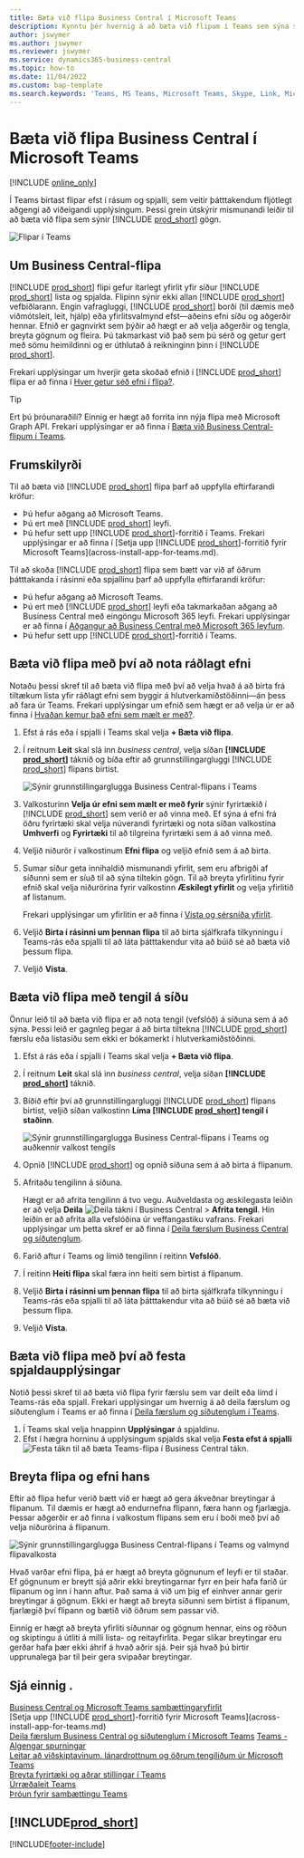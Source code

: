 ```yaml
---
title: Bæta við flipa Business Central í Microsoft Teams
description: Kynntu þér hvernig á að bæta við flipum í Teams sem sýna síður Business Central.
author: jswymer
ms.author: jswymer
ms.reviewer: jswymer
ms.service: dynamics365-business-central
ms.topic: how-to
ms.date: 11/04/2022
ms.custom: bap-template
ms.search.keywords: 'Teams, MS Teams, Microsoft Teams, Skype, Link, Microsoft 365, collaborate, collaboration, teamwork, share records, tab'
---
```


# <a name="add-business-central-tab-in-microsoft-teams" />Bæta við flipa Business Central í Microsoft Teams

[!INCLUDE [online_only](includes/online_only.md)]

Í Teams birtast flipar efst í rásum og spjalli, sem veitir þátttakendum fljótlegt aðgengi að viðeigandi upplýsingum. Þessi grein útskýrir mismunandi leiðir til að bæta við flipa sem sýnir [!INCLUDE [prod_short](includes/prod_short.md)] gögn.

![Flipar í Teams](media/teams-tabs-border.png)

## <a name="about-business-central-tabs" />Um Business Central-flipa

[!INCLUDE [prod_short](includes/prod_short.md)] flipi gefur ítarlegt yfirlit yfir síður [!INCLUDE [prod_short](includes/prod_short.md)] lista og spjalda. Flipinn sýnir ekki allan [!INCLUDE [prod_short](includes/prod_short.md)] vefbiðlarann. Engin vafragluggi, [!INCLUDE [prod_short](includes/prod_short.md)] borði (til dæmis með viðmótsleit, leit, hjálp) eða yfirlitsvalmynd efst&mdash;aðeins efni síðu og aðgerðir hennar. Efnið er gagnvirkt sem þýðir að hægt er að velja aðgerðir og tengla, breyta gögnum og fleira. Þú takmarkast við það sem þú sérð og getur gert með sömu heimildinni og er úthlutað á reikninginn þinn í [!INCLUDE [prod_short](includes/prod_short.md)].

Frekari upplýsingar um hverjir geta skoðað efnið í [!INCLUDE [prod_short](includes/prod_short.md)] flipa er að finna í [Hver getur séð efni í flipa?](/dynamics365/business-central/teams-faq?tabs=tabs#who-can-view).

> [!TIP]
> Ert þú þróunaraðili? Einnig er hægt að forrita inn nýja flipa með Microsoft Graph API. Frekari upplýsingar er að finna í [Bæta við Business Central-flipum í Teams](/dynamics365/business-central/dev-itpro/developer/devenv-develop-for-teams-tabs).  

## <a name="prerequisites" />Frumskilyrði

Til að bæta við [!INCLUDE [prod_short](includes/prod_short.md)] flipa þarf að uppfylla eftirfarandi kröfur:

- Þú hefur aðgang að Microsoft Teams.
- Þú ert með [!INCLUDE [prod_short](includes/prod_short.md)] leyfi.
- Þú hefur sett upp [!INCLUDE [prod_short](includes/prod_short.md)]-forritið  í Teams. Frekari upplýsingar er að finna í [Setja upp [!INCLUDE [prod_short](includes/prod_short.md)]-forritið fyrir Microsoft Teams](across-install-app-for-teams.md).

Til að skoða [!INCLUDE [prod_short](includes/prod_short.md)] flipa sem bætt var við af öðrum þátttakanda í rásinni eða spjallinu þarf að uppfylla eftirfarandi kröfur:

- Þú hefur aðgang að Microsoft Teams.
- Þú ert með [!INCLUDE [prod_short](includes/prod_short.md)] leyfi eða takmarkaðan aðgang að Business Central með eingöngu Microsoft 365 leyfi. Frekari upplýsingar er að finna í [Aðgangur að Business Central með Microsoft 365 leyfum](admin-access-with-m365-license.md).
- Þú hefur sett upp [!INCLUDE [prod_short](includes/prod_short.md)]-forritið  í Teams.

## <a name="add-tab-using-recommended-content" />Bæta við flipa með því að nota ráðlagt efni

Notaðu þessi skref til að bæta við flipa með því að velja hvað á að birta frá tiltækum lista yfir ráðlagt efni sem byggir á hlutverkamiðstöðinni&mdash;án þess að fara úr Teams. Frekari upplýsingar um efnið sem hægt er að velja úr er að finna í [Hvaðan kemur það efni sem mælt er með?](/dynamics365/business-central/teams-faq?tabs=tabs#where-does-the-recommended-content-come-from).

1. Efst á rás eða í spjalli í Teams skal velja **+ Bæta við flipa**.
2. Í reitnum **Leit** skal slá inn *business central*, velja síðan **[!INCLUDE [prod_short](includes/prod_short.md)]** táknið og bíða eftir að grunnstillingargluggi [!INCLUDE [prod_short](includes/prod_short.md)] flipans birtist.

   ![Sýnir grunnstillingarglugga Business Central-flipans í Teams](media/teams-bc-tab-config-window.png)

3. Valkosturinn **Velja úr efni sem mælt er með fyrir** sýnir fyrirtækið í [!INCLUDE [prod_short](includes/prod_short.md)] sem verið er að vinna með. Ef sýna á efni frá öðru fyrirtæki skal velja núverandi fyrirtæki og nota síðan valkostina **Umhverfi** og **Fyrirtæki** til að tilgreina fyrirtæki sem á að vinna með.
4. Veljið niðurör í valkostinum **Efni flipa** og veljið efnið sem á að birta.

   <!-- The list shows all pages that are bookmarked on your role center in [!INCLUDE [prod_short](includes/prod_short.md)]. To learn more about the content that you can choose from, see [Where does the recommended content come from?](teams-faq.md#recommended-content).-->
5. Sumar síður geta innihaldið mismunandi yfirlit, sem eru afbrigði af síðunni sem er síuð til að sýna tiltekin gögn. Til að breyta yfirlitinu fyrir efnið skal velja niðurörina fyrir valkostinn **Æskilegt yfirlit** og velja yfirlitið af listanum.

   Frekari upplýsingar um yfirlitin er að finna í [Vista og sérsníða yfirlit](ui-views.md).
6. Veljið **Birta í rásinni um þennan flipa** til að birta sjálfkrafa tilkynningu í Teams-rás eða spjalli til að láta þátttakendur vita að búið sé að bæta við þessum flipa.
7. Veljið **Vista**.

## <a name="add-tab-using-a-page-link" />Bæta við flipa með tengil á síðu

Önnur leið til að bæta við flipa er að nota tengil (vefslóð) á síðuna sem á að sýna. Þessi leið er gagnleg þegar á að birta tiltekna [!INCLUDE [prod_short](includes/prod_short.md)] færslu eða listasíðu sem ekki er bókamerkt í hlutverkamiðstöðinni.

1. Efst á rás eða í spjalli í Teams skal velja **+ Bæta við flipa**.
2. Í reitnum **Leit** skal slá inn *business central*, velja síðan **[!INCLUDE [prod_short](includes/prod_short.md)]** táknið.
3. Bíðið eftir því að grunnstillingargluggi [!INCLUDE [prod_short](includes/prod_short.md)] flipans birtist, veljið síðan valkostinn **Líma [!INCLUDE [prod_short](includes/prod_short.md)] tengil í staðinn**.

   ![Sýnir grunnstillingarglugga Business Central-flipans í Teams og auðkennir valkost tengils](media/teams-bc-tab-config-window-page-link.png)
4. Opnið [!INCLUDE [prod_short](includes/prod_short.md)] og opnið síðuna sem á að birta á flipanum.
5. Afritaðu tengilinn á síðuna.

   Hægt er að afrita tengilinn á tvo vegu. Auðveldasta og æskilegasta leiðin er að velja **Deila** ![Deila tákni í Business Central](media/share-icon.png) > **Afrita tengil**. Hin leiðin er að afrita alla vefslóðina úr veffangastiku vafrans. Frekari upplýsingar um þetta skref er að finna í [Deila færslum Business Central og síðutenglum](across-working-with-teams.md).

6. Farið aftur í Teams og límið tengilinn í reitinn **Vefslóð**.
7. Í reitinn **Heiti flipa** skal færa inn heiti sem birtist á flipanum.
8. Veljið **Birta í rásinni um þennan flipa** til að birta sjálfkrafa tilkynningu í Teams-rás eða spjalli til að láta þátttakendur vita að búið sé að bæta við þessum flipa.
9. Veljið **Vista**.

## <a name="add-tab-by-pinning-card-details" />Bæta við flipa með því að festa spjaldaupplýsingar

Notið þessi skref til að bæta við flipa fyrir færslu sem var deilt eða límd í Teams-rás eða spjall. Frekari upplýsingar um hvernig á að deila færslum og síðutenglum í Teams er að finna í [Deila færslum og síðutenglum í Teams](across-working-with-teams.md).

1. Í Teams skal velja hnappinn **Upplýsingar** á spjaldinu.
2. Efst í hægra horninu á upplýsingum spjalds skal velja **Festa efst á spjalli** ![ Festa tákn til að bæta Teams-flipa í Business Central](media/pin-teams.png) tákn.

## <a name="change-a-tab-and-its-content" />Breyta flipa og efni hans

Eftir að flipa hefur verið bætt við er hægt að gera ákveðnar breytingar á flipanum. Til dæmis er hægt að endurnefna flipann, færa hann og fjarlægja. Þessar aðgerðir er að finna í valkostum flipans sem eru í boði með því að velja niðurörina á flipanum.

![Sýnir grunnstillingarglugga Business Central-flipans í Teams og valmynd flipavalkosta](media/teams-bc-tab-config-window-options.png)

Hvað varðar efni flipa, þá er hægt að breyta gögnunum ef leyfi er til staðar. Ef gögnunum er breytt sjá aðrir ekki breytingarnar fyrr en þeir hafa farið úr flipanum og inn í hann aftur. Það sama á við um þig ef einhver annar gerir breytingar á gögnum. Ekki er hægt að breyta síðunni sem birtist á flipanum, fjarlægið því flipann og bætið við öðrum sem passar við.

Einnig er hægt að breyta yfirliti síðunnar og gögnum hennar, eins og röðun og skiptingu á útliti á milli lista- og reitayfirlita. Þegar slíkar breytingar eru gerðar hafa þær ekki áhrif á hvað aðrir sjá. Þeir sjá hvað þú birtir upprunalega þar til þeir gera svipaðar breytingar.

## <a name="see-also" />Sjá einnig .

[Business Central og Microsoft Teams samþættingaryfirlit](across-teams-overview.md)  
[Setja upp [!INCLUDE [prod_short](includes/prod_short.md)]-forritið fyrir Microsoft Teams](across-install-app-for-teams.md)  
[Deila færslum Business Central og síðutenglum í Microsoft Teams](across-working-with-teams.md)
[Teams - Algengar spurningar](teams-faq.md)  
[Leitar að viðskiptavinum, lánardrottnum og öðrum tengiliðum úr Microsoft Teams](across-search-contacts-teams.md)  
[Breyta fyrirtæki og aðrar stillingar í Teams](across-teams-settings.md)  
[Úrræðaleit Teams](admin-teams-troubleshooting.md)  
[Þróun fyrir samþættingu Teams](/dynamics365/business-central/dev-itpro/developer/devenv-develop-for-teams)  

## [!INCLUDE[prod_short](includes/free_trial_md.md)]

[!INCLUDE[footer-include](includes/footer-banner.md)]
